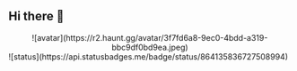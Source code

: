 ## Hi there 👋

<center>![avatar](https://r2.haunt.gg/avatar/3f7fd6a8-9ec0-4bdd-a319-bbc9df0bd9ea.jpeg)</center>
![status](https://api.statusbadges.me/badge/status/864135836727508994)
<!--
**xapnat/xapnat** is a ✨ _special_ ✨ repository because its `README.md` (this file) appears on your GitHub profile.

Here are some ideas to get you started:

- 🔭 I’m currently working on ...
- 🌱 I’m currently learning ...
- 👯 I’m looking to collaborate on ...
- 🤔 I’m looking for help with ...
- 💬 Ask me about ...
- 📫 How to reach me: ...
- 😄 Pronouns: ...
- ⚡ Fun fact: ...
-->
